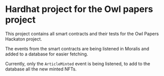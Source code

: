 # Hardhat project for the Owl papers project

This project contains all smart contracts and their tests for the Owl Papers Hackaton project.

The events from the smart contracts are being listened in Moralis and added to a database for easier fetching.

Currently, only the `ArticleMinted` event is being listened, to add to the database all the new minted NFTs.
